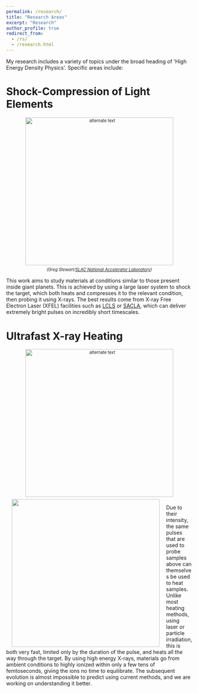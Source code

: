 ```yaml
---
permalink: /research/
title: "Research Areas"
excerpt: "Research"
author_profile: true
redirect_from: 
  - /rs/
  - /research.html
---
```


My research includes a variety of topics under the broad heading of 'High Energy Density Physics'. Specific areas include:

Shock-Compression of Light Elements
======

<div style="width:400 px; font-size:80%; text-align:center;"><img src="https://njhartley.github.io/images/diamond_rain.png" alt="alternate text" width="400" style="padding-bottom:0.5em;" /><br><i>(Greg Stewart/<a href="https://www6.slac.stanford.edu/news/2017-08-21-scientists-create-diamond-rain-forms-interior-icy-giant-planets.aspx">SLAC National Accelerator Laboratory</a>)</i></div>

This work aims to study materials at conditions similar to those present inside giant planets. This is achieved by using a large laser system to shock the target, which both heats and compresses it to the relevant condition, then probing it using X-rays. The best results come from X-ray Free Electron Laser (XFEL) facilities such as [LCLS](https://lcls.slac.stanford.edu/) or [SACLA](http://xfel.riken.jp/eng/), which can deliver extremely bright pulses on incredibly short timescales.

Ultrafast X-ray Heating
======

<div style="width:400 px; font-size:80%; text-align:center;"><img src="https://njhartley.github.io/images/silicon_target.png" alt="alternate text" width="400" style="padding-bottom:0.5em;" /></div>

<img style="padding: 0 15px" align="left" src="https://njhartley.github.io/images/silicon_target.png" width="400" />

Due to their intensity, the same pulses that are used to probe samples above can themselves be used to heat samples. Unlike most heating methods, using laser or particle irradiation, this is both very fast, limited only by the duration of the pulse, and heats all the way through the target. By using high energy X-rays, materials go from ambient conditions to highly ionized within only a few tens of femtoseconds, giving the ions no time to equilibrate. The subsequent evolution is almost impossible to predict using current methods, and we are working on understanding it better.


